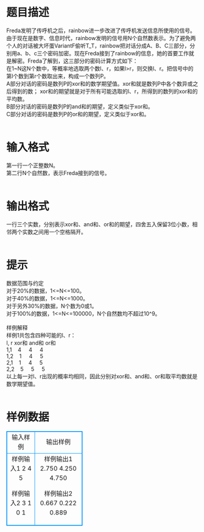# 

 
 # 题目描述 
Freda发明了传呼机之后，rainbow进一步改进了传呼机发送信息所使用的信号。由于现在是数字、信息时代，rainbow发明的信号用N个自然数表示。为了避免两个人的对话被大坏蛋VariantF偷听T_T，rainbow把对话分成A、B、C三部分，分别用a、b、c三个密码加密。现在Freda接到了rainbow的信息，她的首要工作就是解密。Freda了解到，这三部分的密码计算方式如下：<br>在1~N这N个数中，等概率地选取两个数l、r，如果l&gt;r，则交换l、r。把信号中的第l个数到第r个数取出来，构成一个数列P。<br>A部分对话的密码是数列P的xor和的数学期望值。xor和就是数列P中各个数异或之后得到的数；&nbsp;xor和的期望就是对于所有可能选取的l、r，所得到的数列的xor和的平均数。<br>B部分对话的密码是数列P的and和的期望，定义类似于xor和。<br>C部分对话的密码是数列P的or和的期望，定义类似于xor和。<br><br> 

 
 # 输入格式 
第一行一个正整数N。<br>第二行N个自然数，表示Freda接到的信号。<br><br> 

 
 # 输出格式 
一行三个实数，分别表示xor和、and和、or和的期望，四舍五入保留3位小数，相邻两个实数之间用一个空格隔开。<br><br> 

 
 # 提示 
数据范围与约定<br>对于20%的数据，1&lt;=N&lt;=100。<br>对于40%的数据，1&lt;=N&lt;=1000。<br>对于另外30%的数据，N个数为0或1。<br>对于100%的数据，1&lt;=N&lt;=100000，N个自然数均不超过10^9。<br><br>样例解释<br>样例1共包含四种可能的l、r：<br>l,&nbsp;r	xor和	and和	or和<br>1,1	&nbsp;&nbsp;&nbsp;4	&nbsp;&nbsp;&nbsp;&nbsp;4	&nbsp;&nbsp;&nbsp;&nbsp;4<br>1,2&nbsp;&nbsp;&nbsp;&nbsp;1&nbsp;&nbsp;&nbsp;&nbsp;	4	&nbsp;&nbsp;&nbsp;&nbsp;5<br>2,1	&nbsp;&nbsp;&nbsp;1	&nbsp;&nbsp;&nbsp;&nbsp;4&nbsp;&nbsp;&nbsp;&nbsp;&nbsp;5<br>2,2&nbsp;&nbsp;&nbsp;&nbsp;5&nbsp;&nbsp;&nbsp;&nbsp;	5	&nbsp;&nbsp;&nbsp;&nbsp;5<br>以上每一对l、r出现的概率均相同，因此分别对xor和、and和、or和取平均数就是数学期望值。<br><br> 
# 样例数据
<style>
        table,table tr th, table tr td { border:1px solid #0094ff; }
        table { width: 200px; min-height: 25px; line-height: 25px; text-align: center; border-collapse: collapse;}   
    </style>
<table>
	<tr>
		<td>输入样例</td>
		<td>输出样例</td>
	</tr>
<tr><td>样例输入1
2
4 5

样例输入2
3
1 0 1

</td><td>样例输出1
2.750 4.250 4.750

样例输出2
0.667 0.222 0.889

</td></tr></table>
